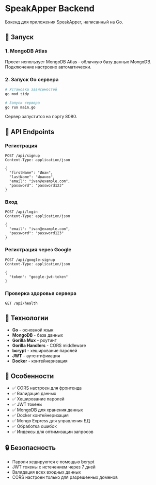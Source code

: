 # SpeakApper Backend

Бэкенд для приложения SpeakApper, написанный на Go.

## 🚀 Запуск

### 1. MongoDB Atlas

Проект использует MongoDB Atlas - облачную базу данных MongoDB.
Подключение настроено автоматически.

### 2. Запуск Go сервера

```bash
# Установка зависимостей
go mod tidy

# Запуск сервера
go run main.go
```

Сервер запустится на порту 8080.

## 📡 API Endpoints

### Регистрация
```
POST /api/signup
Content-Type: application/json

{
  "firstName": "Иван",
  "lastName": "Иванов", 
  "email": "ivan@example.com",
  "password": "password123"
}
```

### Вход
```
POST /api/login
Content-Type: application/json

{
  "email": "ivan@example.com",
  "password": "password123"
}
```

### Регистрация через Google
```
POST /api/google-signup
Content-Type: application/json

{
  "token": "google-jwt-token"
}
```

### Проверка здоровья сервера
```
GET /api/health
```

## 🔧 Технологии

- **Go** - основной язык
- **MongoDB** - база данных
- **Gorilla Mux** - роутинг
- **Gorilla Handlers** - CORS middleware
- **bcrypt** - хеширование паролей
- **JWT** - аутентификация
- **Docker** - контейнеризация

## 📝 Особенности

- ✅ CORS настроен для фронтенда
- ✅ Валидация данных
- ✅ Хеширование паролей
- ✅ JWT токены
- ✅ MongoDB для хранения данных
- ✅ Docker контейнеризация
- ✅ Mongo Express для управления БД
- ✅ Обработка ошибок
- ✅ Индексы для оптимизации запросов

## 🔒 Безопасность

- Пароли хешируются с помощью bcrypt
- JWT токены с истечением через 7 дней
- Валидация всех входных данных
- CORS настроен только для разрешенных доменов 